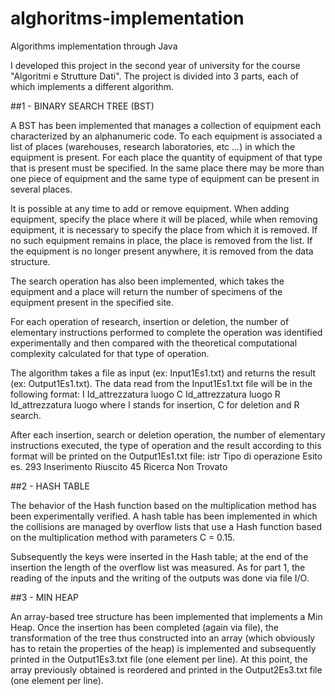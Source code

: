 # alghoritms-implementation
Algorithms implementation through Java

I developed this project in the second year of university for the course "Algoritmi e Strutture Dati".
The project is divided into 3 parts, each of which implements a different algorithm.

##1 - BINARY SEARCH TREE (BST)

A BST has been implemented that manages a collection of equipment each characterized by an alphanumeric code.
To each equipment is associated a list of places (warehouses, research laboratories, etc ...) in which the equipment is present. For each place the quantity of equipment of that type that is present must be specified. In the same place there may be more than one piece of equipment and the same type of equipment can be present in several places.

It is possible at any time to add or remove equipment. When adding equipment, specify the place where it will be placed, while when removing equipment, it is necessary to specify the place from which it is removed. If no such equipment remains in place, the place is removed from the list. If the equipment is no longer present anywhere, it is removed from the data structure.

The search operation has also been implemented, which takes the equipment and a place will return the number of specimens of the equipment present in the specified site.

For each operation of research, insertion or deletion, the number of elementary instructions performed to complete the operation was identified experimentally and then compared with the theoretical computational complexity calculated for that type of operation.

The algorithm takes a file as input (ex: Input1Es1.txt) and returns the result (ex: Output1Es1.txt).
The data read from the Input1Es1.txt file will be in the following format:
I Id_attrezzatura luogo 
C Id_attrezzatura luogo 
R Id_attrezzatura luogo 
where I stands for insertion, C for deletion and R search.

After each insertion, search or deletion operation, the number of elementary instructions executed, the type of operation and the result according to this format will be printed on the Output1Es1.txt file:
istr  Tipo di operazione  Esito
es.
293 Inserimento Riuscito
45 Ricerca Non Trovato


##2 - HASH TABLE

The behavior of the Hash function based on the multiplication method has been experimentally verified.
A hash table has been implemented in which the collisions are managed by overflow lists that use a Hash function based on the multiplication method with parameters C = 0.15.

Subsequently the keys were inserted in the Hash table; at the end of the insertion the length of the overflow list was measured.
As for part 1, the reading of the inputs and the writing of the outputs was done via file I/O.

##3 - MIN HEAP

An array-based tree structure has been implemented that implements a Min Heap.
Once the insertion has been completed (again via file), the transformation of the tree thus constructed into an array (which obviously has to retain the properties of the heap) is implemented and subsequently printed in the Output1Es3.txt file (one element per line).
At this point, the array previously obtained is reordered and printed in the Output2Es3.txt file (one element per line).
